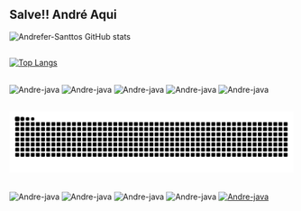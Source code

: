 ## Salve!! André Aqui 

![Andrefer-Santtos GitHub stats](https://github-readme-stats.vercel.app/api?username=Andrefer-Santtos&show_icons=true&theme=midnight-purple)

##

[![Top Langs](https://github-readme-stats.vercel.ap/api/top-langs/?username=Andrefer-Santtos&layout=compact&theme=midnight-purple)](https://github.com/Andrefer-Santtos/github-readme-stats)

##

<div>
<img align="center" alt="Andre-java" height="30" width="100" src="https://img.shields.io/badge/GitHub-100000?style=for-the-badge&logo=github&logoColor=white">
<img align="center" alt="Andre-java" height="30" width="100" src="https://img.shields.io/badge/HTML5-E34F26?style=for-the-badge&logo=html5&logoColor=white">
<img align="center" alt="Andre-java" height="30" width="100" src="https://img.shields.io/badge/CSS3-1572B6?style=for-the-badge&logo=css3&logoColor=white">
<img align="center" alt="Andre-java" height="30" width="100" src="https://img.shields.io/badge/Java-ED8B00?style=for-the-badge&logo=java&logoColor=white">
<img align="center" alt="Andre-java" height="30" width="100" src="https://img.shields.io/badge/Spring-6DB33F?style=for-the-badge&logo=spring&logoColor=white">
  
<div>
  
##
  
![Snake animation](https://github.com/Andrefer-Santtos/Andrefer-Santtos/blob/output/github-contribution-grid-snake.svg)

##
  
<img align="center" alt="Andre-java" height="30" width="100" src="https://img.shields.io/badge/Node.js-43853D?style=for-the-badge&logo=node.js&logoColor=white">
<img align="center" alt="Andre-java" height="30" width="100" src="https://img.shields.io/badge/JavaScript-323330?style=for-the-badge&logo=javascript&logoColor=F7DF1E">
<img align="center" alt="Andre-java" height="30" width="100" src="https://img.shields.io/badge/SQLite-07405E?style=for-the-badge&logo=sqlite&logoColor=white">
<img align="center" alt="Andre-java" height="30" width="100" src="https://img.shields.io/badge/MySQL-00000F?style=for-the-badge&logo=mysql&logoColor=white">
<a href="https://www.linkedin.com/in/andrefer-santtos/"><img align="center" alt="Andre-java" height="30" width="100" src="https://img.shields.io/badge/LinkedIn-0077B5?style=for-the-badge&logo=linkedin&logoColor=white">
